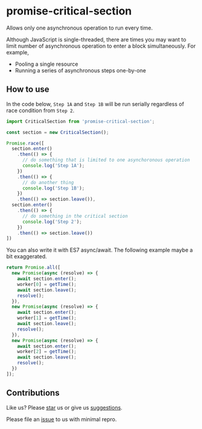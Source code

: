 promise-critical-section
========================

Allows only one asynchronous operation to run every time.

Although JavaScript is single-threaded, there are times you may want to limit number of asynchronous operation to enter a block simultaneously. For example,
* Pooling a single resource
* Running a series of asynchronous steps one-by-one

How to use
----------

In the code below, `Step 1A` and `Step 1B` will be run serially regardless of race condition from `Step 2`.

```js
import CriticalSection from 'promise-critical-section';

const section = new CriticalSection();

Promise.race([
  section.enter()
    .then(() => {
      // do something that is limited to one asynchoronous operation
      console.log('Step 1A');
    })
    .then(() => {
      // do another thing
      console.log('Step 1B');
    })
    .then(() => section.leave()),
  section.enter()
    .then(() => {
      // do something in the critical section
      console.log('Step 2');
    })
    .then(() => section.leave())
])
```

You can also write it with ES7 async/await. The following example maybe a bit exaggerated.

```js
return Promise.all([
  new Promise(async (resolve) => {
    await section.enter();
    worker[0] = getTime();
    await section.leave();
    resolve();
  }),
  new Promise(async (resolve) => {
    await section.enter();
    worker[1] = getTime();
    await section.leave();
    resolve();
  }),
  new Promise(async (resolve) => {
    await section.enter();
    worker[2] = getTime();
    await section.leave();
    resolve();
  })
]);
```

Contributions
-------------
Like us? Please [star](star) us or give us [suggestions](issues).

Please file an [issue](issues) to us with minimal repro.
